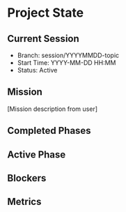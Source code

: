 # Project State

## Current Session
- Branch: session/YYYYMMDD-topic
- Start Time: YYYY-MM-DD HH:MM
- Status: Active

## Mission
[Mission description from user]

## Completed Phases
<!-- Automatically populated -->

## Active Phase
<!-- Current phase details -->

## Blockers
<!-- Any blocking issues -->

## Metrics
<!-- Success metrics tracking -->